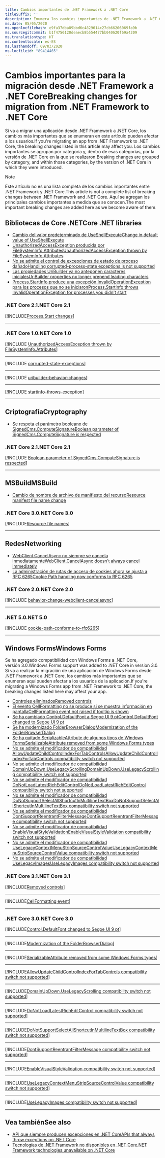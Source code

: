 ```yaml
---
title: Cambios importantes de .NET Framework a .NET Core
titleSuffix: ''
description: Enumera los cambios importantes de .NET Framework a .NET Core.
ms.date: 05/05/2020
ms.openlocfilehash: e9fa37dba89bbd6c4829614c27cb66206069fa9b
ms.sourcegitcommit: b1f4756120deaecb8b554477bb040620f69a4209
ms.translationtype: HT
ms.contentlocale: es-ES
ms.lasthandoff: 09/03/2020
ms.locfileid: "89414465"
---
```

# <a name="breaking-changes-for-migration-from-net-framework-to-net-core"></a><span data-ttu-id="e2c5c-103">Cambios importantes para la migración desde .NET Framework a .NET Core</span><span class="sxs-lookup"><span data-stu-id="e2c5c-103">Breaking changes for migration from .NET Framework to .NET Core</span></span>

<span data-ttu-id="e2c5c-104">Si va a migrar una aplicación desde .NET Framework a .NET Core, los cambios más importantes que se enumeran en este artículo pueden afectar a los usuarios.</span><span class="sxs-lookup"><span data-stu-id="e2c5c-104">If you're migrating an app from .NET Framework to .NET Core, the breaking changes listed in this article may affect you.</span></span> <span data-ttu-id="e2c5c-105">Los cambios importantes se agrupan por categoría y, dentro de esas categorías, por la versión de .NET Core en la que se realizaron.</span><span class="sxs-lookup"><span data-stu-id="e2c5c-105">Breaking changes are grouped by category, and within those categories, by the version of .NET Core in which they were introduced.</span></span>

> [!NOTE]
> <span data-ttu-id="e2c5c-106">Este artículo no es una lista completa de los cambios importantes entre .NET Framework y .NET Core.</span><span class="sxs-lookup"><span data-stu-id="e2c5c-106">This article is not a complete list of breaking changes between .NET Framework and .NET Core.</span></span> <span data-ttu-id="e2c5c-107">Aquí se agregan los principales cambios importantes a medida que se conocen.</span><span class="sxs-lookup"><span data-stu-id="e2c5c-107">The most important breaking changes are added here as we become aware of them.</span></span>

## <a name="core-net-libraries"></a><span data-ttu-id="e2c5c-108">Bibliotecas de Core .NET</span><span class="sxs-lookup"><span data-stu-id="e2c5c-108">Core .NET libraries</span></span>

- [<span data-ttu-id="e2c5c-109">Cambio del valor predeterminado de UseShellExecute</span><span class="sxs-lookup"><span data-stu-id="e2c5c-109">Change in default value of UseShellExecute</span></span>](#change-in-default-value-of-useshellexecute)
- [<span data-ttu-id="e2c5c-110">UnauthorizedAccessException producida por FileSystemInfo.Attributes</span><span class="sxs-lookup"><span data-stu-id="e2c5c-110">UnauthorizedAccessException thrown by FileSystemInfo.Attributes</span></span>](#unauthorizedaccessexception-thrown-by-filesysteminfoattributes)
- [<span data-ttu-id="e2c5c-111">No se admite el control de excepciones de estado de proceso dañado</span><span class="sxs-lookup"><span data-stu-id="e2c5c-111">Handling corrupted-process-state exceptions is not supported</span></span>](#handling-corrupted-state-exceptions-is-not-supported)
- [<span data-ttu-id="e2c5c-112">Las propiedades UriBuilder ya no anteponen caracteres iniciales</span><span class="sxs-lookup"><span data-stu-id="e2c5c-112">UriBuilder properties no longer prepend leading characters</span></span>](#uribuilder-properties-no-longer-prepend-leading-characters)
- [<span data-ttu-id="e2c5c-113">Process.StartInfo produce una excepción InvalidOperationException para los procesos que no se iniciaron</span><span class="sxs-lookup"><span data-stu-id="e2c5c-113">Process.StartInfo throws InvalidOperationException for processes you didn't start</span></span>](#processstartinfo-throws-invalidoperationexception-for-processes-you-didnt-start)

### <a name="net-core-21"></a><span data-ttu-id="e2c5c-114">.NET Core 2.1</span><span class="sxs-lookup"><span data-stu-id="e2c5c-114">.NET Core 2.1</span></span>

[!INCLUDE[Process.Start changes](~/includes/core-changes/corefx/2.1/process-start-changes.md)]

***

### <a name="net-core-10"></a><span data-ttu-id="e2c5c-115">.NET Core 1.0</span><span class="sxs-lookup"><span data-stu-id="e2c5c-115">.NET Core 1.0</span></span>

[!INCLUDE [UnauthorizedAccessException thrown by FileSystemInfo.Attributes](~/includes/core-changes/corefx/1.0/filesysteminfo-attributes-exceptions.md)]

***

[!INCLUDE [corrupted-state-exceptions](~/includes/core-changes/corefx/1.0/corrupted-state-exceptions.md)]

***

[!INCLUDE [uribuilder-behavior-changes](../../../includes/core-changes/corefx/1.0/uribuilder-behavior-changes.md)]

***

[!INCLUDE [startinfo-throws-exception](../../../includes/core-changes/corefx/1.0/startinfo-throws-exception.md)]

***

## <a name="cryptography"></a><span data-ttu-id="e2c5c-116">Criptografía</span><span class="sxs-lookup"><span data-stu-id="e2c5c-116">Cryptography</span></span>

- [<span data-ttu-id="e2c5c-117">Se respeta el parámetro booleano de SignedCms.ComputeSignature</span><span class="sxs-lookup"><span data-stu-id="e2c5c-117">Boolean parameter of SignedCms.ComputeSignature is respected</span></span>](#boolean-parameter-of-signedcmscomputesignature-is-respected)

### <a name="net-core-21"></a><span data-ttu-id="e2c5c-118">.NET Core 2.1</span><span class="sxs-lookup"><span data-stu-id="e2c5c-118">.NET Core 2.1</span></span>

[!INCLUDE [Boolean parameter of SignedCms.ComputeSignature is respected](~/includes/core-changes/cryptography/2.1/compute-signature-silent-parameter.md)]

***

## <a name="msbuild"></a><span data-ttu-id="e2c5c-119">MSBuild</span><span class="sxs-lookup"><span data-stu-id="e2c5c-119">MSBuild</span></span>

- [<span data-ttu-id="e2c5c-120">Cambio de nombre de archivo de manifiesto del recurso</span><span class="sxs-lookup"><span data-stu-id="e2c5c-120">Resource manifest file name change</span></span>](#resource-manifest-file-name-change)

### <a name="net-core-30"></a><span data-ttu-id="e2c5c-121">.NET Core 3.0</span><span class="sxs-lookup"><span data-stu-id="e2c5c-121">.NET Core 3.0</span></span>

[!INCLUDE[Resource file names](~/includes/core-changes/msbuild/3.0/resource-manifest-name.md)]

***

## <a name="networking"></a><span data-ttu-id="e2c5c-122">Redes</span><span class="sxs-lookup"><span data-stu-id="e2c5c-122">Networking</span></span>

- [<span data-ttu-id="e2c5c-123">WebClient.CancelAsync no siempre se cancela inmediatamente</span><span class="sxs-lookup"><span data-stu-id="e2c5c-123">WebClient.CancelAsync doesn't always cancel immediately</span></span>](#webclientcancelasync-doesnt-always-cancel-immediately)
- [<span data-ttu-id="e2c5c-124">La administración de rutas de acceso de cookies ahora se ajusta a RFC 6265</span><span class="sxs-lookup"><span data-stu-id="e2c5c-124">Cookie Path handling now conforms to RFC 6265</span></span>](#cookie-path-handling-now-conforms-to-rfc-6265)

### <a name="net-core-20"></a><span data-ttu-id="e2c5c-125">.NET Core 2.0</span><span class="sxs-lookup"><span data-stu-id="e2c5c-125">.NET Core 2.0</span></span>

[!INCLUDE [behavior-change-webclient-cancelasync](../../../includes/core-changes/networking/2.0/behavior-change-webclient-cancelasync.md)]

***

### <a name="net-50"></a><span data-ttu-id="e2c5c-126">.NET 5.0</span><span class="sxs-lookup"><span data-stu-id="e2c5c-126">.NET 5.0</span></span>

[!INCLUDE [cookie-path-conforms-to-rfc6265](../../../includes/core-changes/networking/5.0/cookie-path-conforms-to-rfc6265.md)]

***

## <a name="windows-forms"></a><span data-ttu-id="e2c5c-127">Windows Forms</span><span class="sxs-lookup"><span data-stu-id="e2c5c-127">Windows Forms</span></span>

<span data-ttu-id="e2c5c-128">Se ha agregado compatibilidad con Windows Forms a .NET Core, versión 3.0.</span><span class="sxs-lookup"><span data-stu-id="e2c5c-128">Windows Forms support was added to .NET Core in version 3.0.</span></span> <span data-ttu-id="e2c5c-129">Si va a realizar la migración de una aplicación de Windows Forms desde .NET Framework a .NET Core, los cambios más importantes que se enumeran aquí pueden afectar a los usuarios de la aplicación.</span><span class="sxs-lookup"><span data-stu-id="e2c5c-129">If you're migrating a Windows Forms app from .NET Framework to .NET Core, the breaking changes listed here may affect your app.</span></span>

- [<span data-ttu-id="e2c5c-130">Controles eliminados</span><span class="sxs-lookup"><span data-stu-id="e2c5c-130">Removed controls</span></span>](#removed-controls)
- [<span data-ttu-id="e2c5c-131">El evento CellFormatting no se produce si se muestra información en pantalla</span><span class="sxs-lookup"><span data-stu-id="e2c5c-131">CellFormatting event not raised if tooltip is shown</span></span>](#cellformatting-event-not-raised-if-tooltip-is-shown)
- [<span data-ttu-id="e2c5c-132">Se ha cambiado Control.DefaultFont a Segoe UI 9 pt</span><span class="sxs-lookup"><span data-stu-id="e2c5c-132">Control.DefaultFont changed to Segoe UI 9 pt</span></span>](#default-control-font-changed-to-segoe-ui-9-pt)
- [<span data-ttu-id="e2c5c-133">Se ha modernizado FolderBrowserDialog</span><span class="sxs-lookup"><span data-stu-id="e2c5c-133">Modernization of the FolderBrowserDialog</span></span>](#modernization-of-the-folderbrowserdialog)
- [<span data-ttu-id="e2c5c-134">Se ha quitado SerializableAttribute de algunos tipos de Windows Forms</span><span class="sxs-lookup"><span data-stu-id="e2c5c-134">SerializableAttribute removed from some Windows Forms types</span></span>](#serializableattribute-removed-from-some-windows-forms-types)
- [<span data-ttu-id="e2c5c-135">No se admite el modificador de compatibilidad AllowUpdateChildControlIndexForTabControls</span><span class="sxs-lookup"><span data-stu-id="e2c5c-135">AllowUpdateChildControlIndexForTabControls compatibility switch not supported</span></span>](#allowupdatechildcontrolindexfortabcontrols-compatibility-switch-not-supported)
- [<span data-ttu-id="e2c5c-136">No se admite el modificador de compatibilidad DomainUpDown.UseLegacyScrolling</span><span class="sxs-lookup"><span data-stu-id="e2c5c-136">DomainUpDown.UseLegacyScrolling compatibility switch not supported</span></span>](#domainupdownuselegacyscrolling-compatibility-switch-not-supported)
- [<span data-ttu-id="e2c5c-137">No se admite el modificador de compatibilidad DoNotLoadLatestRichEditControl</span><span class="sxs-lookup"><span data-stu-id="e2c5c-137">DoNotLoadLatestRichEditControl compatibility switch not supported</span></span>](#donotloadlatestricheditcontrol-compatibility-switch-not-supported)
- [<span data-ttu-id="e2c5c-138">No se admite el modificador de compatibilidad DoNotSupportSelectAllShortcutInMultilineTextBox</span><span class="sxs-lookup"><span data-stu-id="e2c5c-138">DoNotSupportSelectAllShortcutInMultilineTextBox compatibility switch not supported</span></span>](#donotsupportselectallshortcutinmultilinetextbox-compatibility-switch-not-supported)
- [<span data-ttu-id="e2c5c-139">No se admite el modificador de compatibilidad DontSupportReentrantFilterMessage</span><span class="sxs-lookup"><span data-stu-id="e2c5c-139">DontSupportReentrantFilterMessage compatibility switch not supported</span></span>](#dontsupportreentrantfiltermessage-compatibility-switch-not-supported)
- [<span data-ttu-id="e2c5c-140">No se admite el modificador de compatibilidad EnableVisualStyleValidation</span><span class="sxs-lookup"><span data-stu-id="e2c5c-140">EnableVisualStyleValidation compatibility switch not supported</span></span>](#enablevisualstylevalidation-compatibility-switch-not-supported)
- [<span data-ttu-id="e2c5c-141">No se admite el modificador de compatibilidad UseLegacyContextMenuStripSourceControlValue</span><span class="sxs-lookup"><span data-stu-id="e2c5c-141">UseLegacyContextMenuStripSourceControlValue compatibility switch not supported</span></span>](#uselegacycontextmenustripsourcecontrolvalue-compatibility-switch-not-supported)
- [<span data-ttu-id="e2c5c-142">No se admite el modificador de compatibilidad UseLegacyImages</span><span class="sxs-lookup"><span data-stu-id="e2c5c-142">UseLegacyImages compatibility switch not supported</span></span>](#uselegacyimages-compatibility-switch-not-supported)

### <a name="net-core-31"></a><span data-ttu-id="e2c5c-143">.NET Core 3.1</span><span class="sxs-lookup"><span data-stu-id="e2c5c-143">.NET Core 3.1</span></span>

[!INCLUDE[Removed controls](~/includes/core-changes/windowsforms/3.1/remove-controls-3.1.md)]

***

[!INCLUDE[CellFormatting event](~/includes/core-changes/windowsforms/3.1/cellformatting-event-not-raised.md)]

***

### <a name="net-core-30"></a><span data-ttu-id="e2c5c-144">.NET Core 3.0</span><span class="sxs-lookup"><span data-stu-id="e2c5c-144">.NET Core 3.0</span></span>

[!INCLUDE[Control.DefaultFont changed to Segoe UI 9 pt](~/includes/core-changes/windowsforms/3.0/control-defaultfont-changed.md)]

***

[!INCLUDE[Modernization of the FolderBrowserDialog](~/includes/core-changes/windowsforms/3.0/modernized-folderbrowserdialog.md)]

***

[!INCLUDE[SerializableAttribute removed from some Windows Forms types](~/includes/core-changes/windowsforms/3.0/remove-serializationattribute.md)]

***

[!INCLUDE[AllowUpdateChildControlIndexForTabControls compatibility switch not supported](~/includes/core-changes/windowsforms/3.0/deprecate-allowupdatechildcontrolindexfortabcontrols.md)]

***

[!INCLUDE[DomainUpDown.UseLegacyScrolling compatibility switch not supported](~/includes/core-changes/windowsforms/3.0/deprecate-uselegacyscrolling.md)]

***

[!INCLUDE[DoNotLoadLatestRichEditControl compatibility switch not supported](~/includes/core-changes/windowsforms/3.0/deprecate-donotloadlatestricheditcontrol.md)]

***

[!INCLUDE[DoNotSupportSelectAllShortcutInMultilineTextBox compatibility switch not supported](~/includes/core-changes/windowsforms/3.0/deprecate-donotsupportselectallshortcutinmultilinetextbox.md)]

***

[!INCLUDE[DontSupportReentrantFilterMessage compatibility switch not supported](~/includes/core-changes/windowsforms/3.0/deprecate-dontsupportreentrantfiltermessage.md)]

***

[!INCLUDE[EnableVisualStyleValidation compatibility switch not supported](~/includes/core-changes/windowsforms/3.0/deprecate-enablevisualstylevalidation.md)]

***

[!INCLUDE[UseLegacyContextMenuStripSourceControlValue compatibility switch not supported](~/includes/core-changes/windowsforms/3.0/deprecate-uselegacycontextmenustripsourcecontrolvalue.md)]

***

[!INCLUDE[UseLegacyImages compatibility switch not supported](~/includes/core-changes/windowsforms/3.0/deprecate-uselegacyimages.md)]

***

## <a name="see-also"></a><span data-ttu-id="e2c5c-145">Vea también</span><span class="sxs-lookup"><span data-stu-id="e2c5c-145">See also</span></span>

- [<span data-ttu-id="e2c5c-146">API que siempre producen excepciones en .NET Core</span><span class="sxs-lookup"><span data-stu-id="e2c5c-146">APIs that always throw exceptions on .NET Core</span></span>](unsupported-apis.md)
- [<span data-ttu-id="e2c5c-147">Tecnologías de .NET Framework no disponibles en .NET Core</span><span class="sxs-lookup"><span data-stu-id="e2c5c-147">.NET Framework technologies unavailable on .NET Core</span></span>](../porting/net-framework-tech-unavailable.md)
